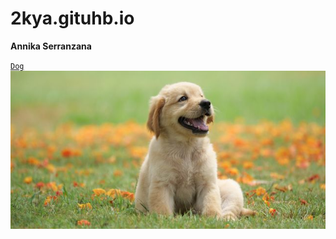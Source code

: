 # 2kya.gituhb.io
**Annika Serranzana**

[`Dog`](https://hips.hearstapps.com/hmg-prod.s3.amazonaws.com/images/dog-puppy-on-garden-royalty-free-image-1586966191.jpg?crop=1.00xw:0.669xh;0,0.190xh&resize=640:*)
![`Dog`](dog-puppy-on-garden-royalty-free-image-1586966191.jpg)
